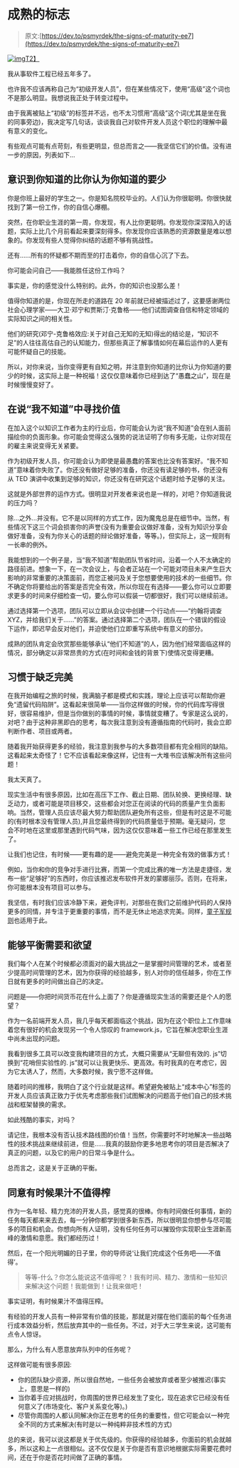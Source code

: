 # 成熟的标志

> 原文:[https://dev.to/psmyrdek/the-signs-of-maturity-ee7](https://dev.to/psmyrdek/the-signs-of-maturity-ee7)

[![img](../Images/10ffc6bd21e4e9774eb4a5f0f89f566c.png)T2】](https://res.cloudinary.com/practicaldev/image/fetch/s--AJE8Wi8X--/c_limit%2Cf_auto%2Cfl_progressive%2Cq_auto%2Cw_880/https://smyrdek.com/images/proximal.jpg)

我从事软件工程已经五年多了。

也许我不应该再称自己为“初级开发人员”，但在某些情况下，使用“高级”这个词也不是那么明显。我想说我正处于转变过程中。

由于我离被贴上“初级”的标签并不远，也不太习惯用“高级”这个词(尤其是坐在我的同事旁边)，我决定写几句话，谈谈我自己对软件开发人员这个职位的理解中最有意义的变化。

有些观点可能有点苛刻，有些更明显，但总而言之——我坚信它们的价值。没有进一步的原因，列表如下...

## 意识到你知道的比你认为你知道的要少

你是你班上最好的学生之一。你是知名院校毕业的。人们认为你很聪明。你很快就找到了第一份工作，你的自信心爆棚。

突然，在你职业生涯的第一周，你发现，有人比你更聪明。你发现你深深陷入的话题，实际上比几个月前看起来要深刻得多。你发现你应该熟悉的资源数量是难以想象的。你发现有些人觉得你纠结的话题不够有挑战性。

还有……所有的怀疑都不期而至的打击着你，你的自信心沉了下去。

你可能会问自己——我能胜任这份工作吗？

事实是，你的感觉没什么特别的。此外，你的知识也没那么差！

值得你知道的是，你现在所走的道路在 20 年前就已经被描述过了，这要感谢两位社会心理学家——大卫·邓宁和贾斯汀·克鲁格——他们试图调查自信和特定领域的实际知识之间的相关性。

他们的研究(邓宁-克鲁格效应:关于对自己无知的无知)得出的结论是，“知识不足”的人往往高估自己的认知能力，但那些真正了解事情如何在幕后运作的人更有可能怀疑自己的技能。

所以，对你来说，当你变得更有自知之明，并注意到你知道的比你认为你知道的要少的时候，这实际上是一种祝福！这仅仅意味着你已经到达了“愚蠢之山”，现在是时候慢慢变好了。

## [](#finding-the-value-in-saying-i-dont-know)在说“我不知道”中寻找价值

在加入这个以知识工作者为主的行业后，你可能会认为说“我不知道”会在别人面前描绘你的负面形象。你可能会觉得这么强势的说法证明了你有多无能，让你对现在的雇主来说变得无关紧要。

作为初级开发人员，你可能会认为即使是最愚蠢的答案也比没有答案好。“我不知道”意味着你失败了。你还没有做好足够的准备，你还没有读足够的书，你还没有从 TED 演讲中收集到足够的知识，你还没有在研究这个话题时给予足够的关注。

这就是外部世界的运作方式。很明显对开发者来说也是一样的，对吧？你知道我说的压力吗？

除...之外...并没有。它不是以同样的方式工作，因为魔鬼总是在细节中。当然，有些情况下这三个词会损害你的声誉(没有为重要会议做好准备，没有为知识分享会做好准备，没有为你关心的话题的辩论做好准备，等等。)，但实际上，这一规则有一长串的例外。

我能想到的一个例子是，当“我不知道”帮助团队节省时间，沿着一个人不太确定的路径前进。想象一下，在一次会议上，与会者正站在一个可能对项目未来产生巨大影响的非常重要的决策面前，而您正被问及关于您想要使用的技术的一些细节。你不确定你将要给出的答案是否完全有效，所以你现在有选择——要么你可以立即要求更多的时间来仔细检查一切，要么你可以假装一切都很好，我们可以继续前进。

通过选择第一个选项，团队可以立即从会议中创建一个行动点——“约翰将调查 XYZ，并给我们关于……”的答案。通过选择第二个选项，团队在一个错误的假设下运作，即迟早会反对他们，并迫使他们立即重写系统中有意义的部分。

成熟的团队肯定会欣赏那些能够承认“他们不知道”的人，因为他们经常面临这样的情况，部分确定以非常昂贵的方式(在时间和金钱的背景下)使情况变得更糟。

## [](#gettings-used-to-the-lack-of-perfection)习惯于缺乏完美

在我开始编程之旅的时候，我满脑子都是模式和实践，理论上应该可以帮助你避免“遗留代码陷阱”。这看起来很简单——当你这样做的时候，你的代码库写得很好，很容易维护，但是当你做别的事情的时候，事情就变糟了。专家是这么说的，对吧？由于这种非黑即白的思考，每次我注意到没有遵循指南的代码时，我会立即判断作者、项目或两者。

随着我开始获得更多的经验，我注意到我参与的大多数项目都有完全相同的缺陷。这看起来太奇怪了！它不应该看起来像这样，记住有一大堆书应该解决所有这些问题！

我太天真了。

现实生活中有很多原因，比如在高压下工作、截止日期、团队轮换、更换经理、缺乏动力，或者可能是项目移交，这些都会对您正在阅读的代码的质量产生负面影响。当然，管理人员应该尽最大努力帮助团队避免所有这些，但是有时这是不可能的(有时根本没有管理人员),并且您最终得到的代码质量低于预期。毫无疑问，您会不时地在这里或那里遇到代码气味，因为这仅仅意味着一些工作已经在那里发生了。

让我们也记住，有时候——更有趣的是——避免完美是一种完全有效的做事方式！

例如，当你和你的竞争对手进行比赛，而第一个完成比赛的唯一方法是走捷径，发布一些“足够好”的东西时，你应该推迟发布软件开发的蒙娜丽莎。否则，在将来，你可能根本没有项目可以参与。

我坚信，有时我们应该冷静下来，避免评判，对那些在我们之前维护代码的人保持更多的同情，并专注于更重要的事情，而不是无休止地追求完美。同样，[童子军规则](https://www.oreilly.com/library/view/97-things-every/9780596809515/ch08.html)也适用于此。

## [](#being-able-to-balance-between-needs-and-wants)能够平衡需要和欲望

我们每个人在某个时候都必须面对的最大挑战之一是掌握时间管理的艺术，或者至少提高时间管理的艺术，因为你获得的经验越多，别人对你的信任越多，你在工作日就有更多的时间做出自己的决定。

问题是——你把时间货币花在什么上面了？你是遵循现实生活的需要还是个人的愿望？

作为一名前端开发人员，我几乎每天都面临这个挑战，因为在这个职位上工作意味着您有很好的机会发现另一个令人惊叹的 framework.js，它旨在解决您职业生涯中尚未出现的问题。

我看到很多工具可以改变我构建项目的方式，大概只需要从“无聊但有效的. js”切换到“花哨但实验性的. js”就可以让我更快乐、更高效。有时我真的在考虑它，因为它太诱人了，然而，大多数时候，我宁愿不这样做。

随着时间的推移，我明白了这个行业就是这样。希望避免被贴上“成本中心”标签的开发人员应该真正致力于优先考虑那些我们试图解决的问题高于他们自己的技术挑战和框架替换的需求。

如此残酷的事实，对吗？

请记住，我根本没有否认技术路线图的价值！当然，你需要时不时地解决一些战略性的技术挑战来继续前进，但是……我真的鼓励你更多地思考你的项目是否解决了真正的问题，以及它的用户的日常斗争是什么。

总而言之，这是关于正确的平衡。

## 同意有时候果汁不值得榨

作为一名年轻、精力充沛的开发人员，感觉真的很棒。你有时间做任何事情，新的任务每天都来来去去，每一分钟你都学到很多新东西，所以很明显你想参与尽可能多的项目和机会。你想向所有人证明，没有任何任务可以摧毁你实现职业生涯新高峰的激情和意愿。我们都经历过！

然后，在一个阳光明媚的日子里，你的导师说‘让我们完成这个任务吧——不值得’。

> 等等-什么？你怎么能说这不值得呢？！我有时间、精力、激情和一些知识来解决这个问题！我能做到！让我来做吧！

事实证明，有时候果汁不值得压榨。

有经验的开发人员有一种非常有价值的技能，那就是对摆在他们面前的每个任务进行成本效益分析，然后放弃其中的一些任务。不过，对于大三学生来说，这可能有点令人惊讶。

那么，为什么有人愿意放弃队列中的任务呢？

这样做可能有很多原因:

*   你的团队缺少资源，所以很自然地，一些任务会被放弃或者至少被推迟(事实上，意思是一样的)
*   当你着手应对挑战时，你周围的世界已经发生了变化，现在追求它已经没有任何意义了(市场变化、客户关系变化等)。)
*   尽管你周围的人都认同解决你正在思考的任务的重要性，但它可能会以一种完全不同的方式来解决(有时是以一种纯粹非技术性的方式)

总的来说，我可以说这都是关于优先级的。你获得的经验越多，你面前的机会就越多，所以这和上一点很相似。这不仅仅是关于你是否有意识地根据实际需要花费时间，还在于你是否花时间做了正确的事情。